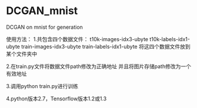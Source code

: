 # DCGAN_mnist
DCGAN on mnist for generation

使用方法： 1.共包含四个数据文件： t10k-images-idx3-ubyte t10k-labels-idx1-ubyte train-images-idx3-ubyte train-labels-idx1-ubyte 将这四个数据文件放到某个文件夹中

2.在train.py文件将数据文件path修改为正确地址 并且将图片存储path修改为一个有效地址

3.调用python train.py进行训练

4.python版本2.7，Tensorflow版本1.2或1.3
